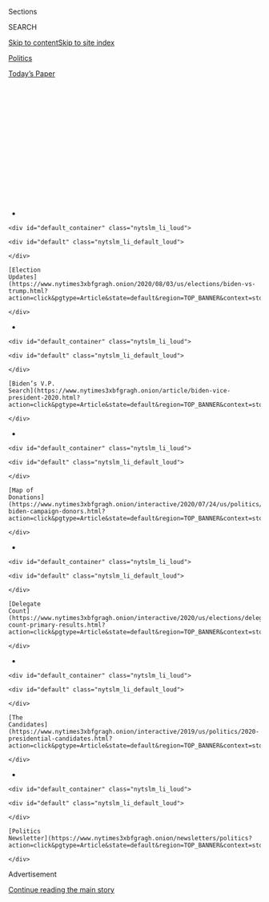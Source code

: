 <div id="app">

<div>

<div>

<div>

<div class="NYTAppHideMasthead css-1q2w90k e1suatyy0">

<div class="section css-ui9rw0 e1suatyy2">

<div class="css-eph4ug er09x8g0">

<div class="css-6n7j50">

</div>

<span class="css-1dv1kvn">Sections</span>

<div class="css-10488qs">

<span class="css-1dv1kvn">SEARCH</span>

</div>

[Skip to content](#site-content)[Skip to site
index](#site-index)

</div>

<div id="masthead-section-label" class="css-1wr3we4 eaxe0e00">

[Politics](https://www.nytimes3xbfgragh.onion/section/politics)

</div>

<div class="css-10698na e1huz5gh0">

</div>

</div>

<div id="masthead-bar-one" class="section hasLinks css-15hmgas e1csuq9d3">

<div class="css-uqyvli e1csuq9d0">

</div>

<div class="css-1uqjmks e1csuq9d1">

</div>

<div class="css-9e9ivx">

[](https://myaccount.nytimes3xbfgragh.onion/auth/login?response_type=cookie&client_id=vi)

</div>

<div class="css-1bvtpon e1csuq9d2">

[Today’s
Paper](https://www.nytimes3xbfgragh.onion/section/todayspaper)

</div>

</div>

</div>

</div>

<div data-aria-hidden="false">

<div id="site-content" data-role="main">

<div>

<div class="css-1aor85t" style="opacity:0.000000001;z-index:-1;visibility:hidden">

<div class="css-1hqnpie">

<div class="css-epjblv">

<span class="css-17xtcya">[Politics](/section/politics)</span><span class="css-x15j1o">|</span><span class="css-fwqvlz">Trump’s
Falsehoods on Police Shootings, Biden, Coronavirus and
China</span>

</div>

<div class="css-k008qs">

<div class="css-1iwv8en">

<span class="css-18z7m18"></span>

<div>

</div>

</div>

<span class="css-1n6z4y">https://nyti.ms/2CE2Fww</span>

<div class="css-1705lsu">

<div class="css-4xjgmj">

<div class="css-4skfbu" data-role="toolbar" data-aria-label="Social Media Share buttons, Save button, and Comments Panel with current comment count" data-testid="share-tools">

  - 
  - 
  - 
  - 
    
    <div class="css-6n7j50">
    
    </div>

  - 

</div>

</div>

</div>

</div>

</div>

</div>

<div id="NYT_TOP_BANNER_REGION" class="css-13pd83m">

<div>

<div id="styln-elections-notifications-menu" class="section interactive-content interactive-size-medium css-1edisqu">

<div class="css-17ih8de interactive-body">

<div class="nytslm_innerContainer" data-aria-live="polite">

<div class="nytslm_title">

</div>

  - 
    
    <div id="default_container" class="nytslm_li_loud">
    
    <div id="default" class="nytslm_li_default_loud">
    
    </div>
    
    [Election
    Updates](https://www.nytimes3xbfgragh.onion/2020/08/03/us/elections/biden-vs-trump.html?action=click&pgtype=Article&state=default&region=TOP_BANNER&context=storylines_menu)
    
    </div>

  - 
    
    <div id="default_container" class="nytslm_li_loud">
    
    <div id="default" class="nytslm_li_default_loud">
    
    </div>
    
    [Biden’s V.P.
    Search](https://www.nytimes3xbfgragh.onion/article/biden-vice-president-2020.html?action=click&pgtype=Article&state=default&region=TOP_BANNER&context=storylines_menu)
    
    </div>

  - 
    
    <div id="default_container" class="nytslm_li_loud">
    
    <div id="default" class="nytslm_li_default_loud">
    
    </div>
    
    [Map of
    Donations](https://www.nytimes3xbfgragh.onion/interactive/2020/07/24/us/politics/trump-biden-campaign-donors.html?action=click&pgtype=Article&state=default&region=TOP_BANNER&context=storylines_menu)
    
    </div>

  - 
    
    <div id="default_container" class="nytslm_li_loud">
    
    <div id="default" class="nytslm_li_default_loud">
    
    </div>
    
    [Delegate
    Count](https://www.nytimes3xbfgragh.onion/interactive/2020/us/elections/delegate-count-primary-results.html?action=click&pgtype=Article&state=default&region=TOP_BANNER&context=storylines_menu)
    
    </div>

  - 
    
    <div id="default_container" class="nytslm_li_loud">
    
    <div id="default" class="nytslm_li_default_loud">
    
    </div>
    
    [The
    Candidates](https://www.nytimes3xbfgragh.onion/interactive/2019/us/politics/2020-presidential-candidates.html?action=click&pgtype=Article&state=default&region=TOP_BANNER&context=storylines_menu)
    
    </div>

  - 
    
    <div id="default_container" class="nytslm_li_loud">
    
    <div id="default" class="nytslm_li_default_loud">
    
    </div>
    
    [Politics
    Newsletter](https://www.nytimes3xbfgragh.onion/newsletters/politics?action=click&pgtype=Article&state=default&region=TOP_BANNER&context=storylines_menu)
    
    </div>

</div>

</div>

</div>

</div>

</div>

<div id="top-wrapper" class="css-1sy8kpn">

<div id="top-slug" class="css-l9onyx">

Advertisement

</div>

[Continue reading the main
story](#after-top)

<div class="ad top-wrapper" style="text-align:center;height:100%;display:block;min-height:250px">

<div id="top" class="place-ad" data-position="top" data-size-key="top">

</div>

</div>

<div id="after-top">

</div>

</div>

<div>

<div id="sponsor-wrapper" class="css-1hyfx7x">

<div id="sponsor-slug" class="css-19vbshk">

Supported by

</div>

[Continue reading the main
story](#after-sponsor)

<div id="sponsor" class="ad sponsor-wrapper" style="text-align:center;height:100%;display:block">

</div>

<div id="after-sponsor">

</div>

</div>

<div class="css-186x18t">

Fact Check

</div>

<div class="css-1vkm6nb ehdk2mb0">

# Trump’s Falsehoods on Police Shootings, Biden, Coronavirus and China

</div>

Speaking in the Rose Garden and in an earlier television interview, the
president made incorrect, misleading and exaggerated statements on a
wide variety of topics.

<div class="css-79elbk" data-testid="photoviewer-wrapper">

<div class="css-z3e15g" data-testid="photoviewer-wrapper-hidden">

</div>

<div class="css-1a48zt4 ehw59r15" data-testid="photoviewer-children">

![<span class="css-16f3y1r e13ogyst0" data-aria-hidden="true">President
Trump’s news conference in the White House Rose Garden on Tuesday was
littered with falsehoods and questionable
assertions.</span><span class="css-cnj6d5 e1z0qqy90" itemprop="copyrightHolder"><span class="css-1ly73wi e1tej78p0">Credit...</span><span><span>Doug
Mills/The New York
Times</span></span></span>](https://static01.graylady3jvrrxbe.onion/images/2020/07/14/us/politics/14dc-factcheck1/14dc-trump1-articleLarge.jpg?quality=75&auto=webp&disable=upscale)

</div>

</div>

<div class="css-18e8msd">

<div class="css-vp77d3 epjyd6m0">

<div class="css-hus3qt ey68jwv0" data-aria-hidden="true">

[![Linda
Qiu](https://static01.graylady3jvrrxbe.onion/images/2018/06/12/multimedia/author-linda-qiu/author-linda-qiu-thumbLarge.png
"Linda Qiu")](https://www.nytimes3xbfgragh.onion/by/linda-qiu)

</div>

<div class="css-1baulvz">

By [<span class="css-1baulvz last-byline" itemprop="name">Linda
Qiu</span>](https://www.nytimes3xbfgragh.onion/by/linda-qiu)

</div>

</div>

  - July 14,
    2020

  - 
    
    <div class="css-4xjgmj">
    
    <div class="css-d8bdto" data-role="toolbar" data-aria-label="Social Media Share buttons, Save button, and Comments Panel with current comment count" data-testid="share-tools">
    
      - 
      - 
      - 
      - 
        
        <div class="css-6n7j50">
        
        </div>
    
      - 
    
    </div>
    
    </div>

</div>

</div>

<div class="section meteredContent css-1r7ky0e" name="articleBody" itemprop="articleBody">

<div class="css-1fanzo5 StoryBodyCompanionColumn">

<div class="css-53u6y8">

In [a rambling, campaign-style
appearance](https://www.nytimes3xbfgragh.onion/2020/07/14/us/politics/trump-news-conference.html)
in the Rose Garden at the White House and in [an interview with CBS
News](https://www.cbsnews.com/news/trump-black-americans-killed-police-white-too/)
on Tuesday, President Trump ranged across many topics, sprinkling
questionable assertions throughout his remarks.

What Was Said

*Catherine Herridge, CBS News reporter: “Why are African-Americans still
dying at the hands of law enforcement in this country?”*

*Mr. Trump: “So are white people. So are white people. What a terrible
question to ask. So are white people. More white people, by the way.
More white people.”*  
*—* [*in an interview on
CBS*](https://www.youtube.com/watch?v=pyJUmK3fUTs)

**This is misleading.** Although more white Americans have been killed
by police than Black Americans, Black Americans are killed at a far
higher rate than white Americans. Since 2015, The Washington Post [has
logged](https://www.washingtonpost.com/graphics/investigations/police-shootings-database/)
2,499 white Americans killed by police for a rate of 13 per million,
compared with 1,301 Black Americans for a rate of 31 per one million.

</div>

</div>

<div class="css-1fanzo5 StoryBodyCompanionColumn">

<div class="css-53u6y8">

A [2018 report](https://www.usccr.gov/pubs/2018/11-15-Police-Force.pdf)
by the U.S. Commission on Civil Rights found “consistent patterns of
racial disparities in police use of force” and urged the Trump
administration’s Justice Department to monitor and train local police
departments.

The commission, an independent federal panel, cited data from The Post
and [The
Guardian](https://www.theguardian.com/us-news/series/counted-us-police-killings)
showing much higher death rates for Black, Latino and Native American
people in officer-involved killings.
[Researchers](https://policeviolencereport.org/) [have also
found](https://journals.plos.org/plosone/article?id=10.1371/journal.pone.0141854)
that Black Americans are also more likely than white Americans to be
unarmed when killed.

“The best available evidence reflects high rates of use of force
nationally, and increased likelihood of police use of force against
people of color, people with disabilities, L.G.B.T. people, people with
mental health concerns, people with low incomes and those at the
intersections of these groups,” the commission wrote in a letter
addressed to Mr. Trump.

What Was Said

*“Biden personally led the effort to give China permanent
most-favored-nation status, which is a tremendous advantage for a
country to have. Few countries have it. But the United States doesn’t
have it, never did, probably never even asked for it because they didn’t
know what they were doing.”*  
— in a news conference at the White House

**False. “**Most favored nation” refers to a principle of fair trade
that members of the World Trade Organization [confer on each
other](https://www.wto.org/english/thewto_e/whatis_e/tif_e/fact2_e.htm).
The United States has enjoyed “most favored nation” status from all
members of the General Agreement on Tariffs and Trade since 1947, and
all 164 countries in the W.T.O., except Cuba.

</div>

</div>

<div class="css-1fanzo5 StoryBodyCompanionColumn">

<div class="css-53u6y8">

Countries may carve out their own exceptions to this rule, but there are
just a few examples. The United States has declined to grant this
status, also known as normal trade relations, to just two countries:
[Cuba and North
Korea](https://help.cbp.gov/s/article/Article-310?language=en_US). Cuba
reciprocates American sanctions, while North Korea is not a W.T.O.
member.

<div id="NYT_MAIN_CONTENT_1_REGION" class="css-9tf9ac">

<div>

<div id="styln-nfldraft-updates-block" class="section interactive-content interactive-size-medium css-1ftcdic">

<div class="css-17ih8de interactive-body">

<div id="styln-briefing-block" data-asset-id="">

<div class="briefing-block-header-section">

# [Latest Updates: 2020 Election](https://www.nytimes3xbfgragh.onion/2020/08/03/us/elections/biden-vs-trump.html?action=click&pgtype=Article&state=default&region=MAIN_CONTENT_1&context=storylines_live_updates)

<div class="briefing-block-ts">

Updated 2020-08-04T01:23:51.312Z

</div>

</div>

  - [Trump assails mail-in voting anew, citing delays in declaring a
    winner in a New York congressional
    primary.](https://www.nytimes3xbfgragh.onion/2020/08/03/us/elections/biden-vs-trump.html?action=click&pgtype=Article&state=default&region=MAIN_CONTENT_1&context=storylines_live_updates#link-6494b448)
  - [Obama issues his first slate of 2020
    endorsements.](https://www.nytimes3xbfgragh.onion/2020/08/03/us/elections/biden-vs-trump.html?action=click&pgtype=Article&state=default&region=MAIN_CONTENT_1&context=storylines_live_updates#link-3de249e6)
  - [In a big shift, Trump is now encouraging mask-wearing in campaign
    emails.](https://www.nytimes3xbfgragh.onion/2020/08/03/us/elections/biden-vs-trump.html?action=click&pgtype=Article&state=default&region=MAIN_CONTENT_1&context=storylines_live_updates#link-54e34d20)

<div class="briefing-block-footer">

<div class="briefing-block-footer-meta">

[See more
updates](https://www.nytimes3xbfgragh.onion/2020/08/03/us/elections/biden-vs-trump.html?action=click&pgtype=Article&state=default&region=MAIN_CONTENT_1&context=storylines_live_updates)

</div>

</div>

</div>

</div>

</div>

</div>

</div>

Furthermore, Joseph R. Biden Jr., the former vice president and Mr.
Trump’s presumptive 2020 Democratic opponent, was “never the leader” in
making the most-favored-nation status permanent for China, said Gary
Hufbauer of the Peterson Institute for International Economics. Rather,
it was an initiative of former President Bill Clinton and established by
former President George W. Bush.

“Permanent M.F.N. status was not a ‘tremendous advantage’ for China,”
Mr. Hufbauer said. “For decades, under both Republican and Democratic
presidents, the U.S. regularly granted M.F.N. status to China. Permanent
M.F.N. did not lower any U.S. tariffs on imports from China. It just
eliminated the need for an extension every two years.”

What Was Said

*“If you look at the job he did on swine flu — I looked at a poll, they
have polls on everything nowadays and he — they got very bad marks on
the job they did on the swine flu. H1N1. He calls it N1H1. H1N1. Got
very poor marks from Gallup on the job they did on swine flu. And they
stopped very early on, testing.”*

**False.** Mr. **** Trump was referring to the performance of Mr. Biden
and the Obama administration in dealing with the potential for an
earlier pandemic**.** Diagnostic tests for the swine flu were [approved
and shipped
out](https://www.nytimes3xbfgragh.onion/2020/03/13/us/politics/fact-check-trump-coronavirus.html)
less than two weeks after the H1N1 virus was identified in April 2009
and a day before the first death in the United States. From May to
September 2009, the Centers for Disease Control and Prevention shipped
more than 1,000 kits, each one able to test 1,000 specimens.

Gallup polls showed that 67 percent of Americans were very or somewhat
confident in the government’s ability to handle the H1N1 outbreak. This
February, [77
percent](https://news.gallup.com/poll/286277/high-confidence-government-handle-coronavirus.aspx)
of Americans told Gallup the same about the government’s ability to
handle the coronavirus outbreak — but that percentage has slid as the
pandemic has continued and the death toll has increased. In March, [61
percent](https://news.gallup.com/opinion/polling-matters/296681/ten-key-findings-public-opinion-coronavirus.aspx)
said the same. By April, just [50
percent](https://news.gallup.com/poll/309614/health-institutions-rated-best-covid-response.aspx)
approved of Mr. Trump’s response.

Overall, about 56.7 percent of Americans now disapprove of Mr. Trump’s
response, according to polls aggregated by
[FiveThirtyEight](https://projects.fivethirtyeight.com/coronavirus-polls/).

</div>

</div>

<div class="css-1fanzo5 StoryBodyCompanionColumn">

<div class="css-53u6y8">

What Was Said

*“We have just about the lowest mortality rate.”*

**This lacks evidence.** It is difficult to [ascertain accurate death
rates](https://www.nytimes3xbfgragh.onion/2020/07/04/health/coronavirus-death-rate.html)
for the coronavirus and compare them across countries because of
differences in population, testing rates and health care systems. But
based on existing data, Mr. Trump’s claim is not accurate. Out of the 20
countries most affected by the pandemic, the United States has the
sixth-highest case fatality rate at 4 percent and the second highest
rate of deaths per 100,000 people at 41.45, [according to Johns Hopkins
University.](https://coronavirus.jhu.edu/data/mortality)

What Was Said

*“Think of this: If we didn’t do testing — instead of testing over 40
million people, if we did half the testing, we’d have half the cases. If
we did another — you cut that in half, you’d have yet again half of
that.”*

**False.** The suggestion that the number of positive cases is directly
proportional to the number of tests conducted is false. Ramped-up
testing does not account for the recent surge in cases. The spread of
the disease does.

In early June, the United States was conducting about 450,000 to 500,000
[tests daily](https://coronavirus.jhu.edu/testing/individual-states/usa)
and the number of daily positive cases hovered around 20,000, for a
positive rate of around 4 percent.

This month, daily testing varied from about 600,000 to 800,000. By Mr.
Trump’s logic, that would roughly correlate to daily positive cases of
between 24,000 and 32,000. But in reality, the number has hovered around
60,000 cases in recent days as the positive testing rate doubled to
about 8 percent.

What Was Said

*“These are the actual key elements of the Biden-Sanders unity
platform.”*

**This is exaggerated.** Mr. Trump was referring to
[recommendations](https://joebiden.com/wp-content/uploads/2020/07/UNITY-TASK-FORCE-RECOMMENDATIONS.pdf)
put forth by six policy [task
forces](https://www.nytimes3xbfgragh.onion/2020/07/08/us/politics/biden-bernie-sanders.html)
assembled by both allies of Mr. Biden and Senator Bernie Sanders of
Vermont, his rival in the Democratic primary. Some of his claims — such
as saying Mr. Biden wants to reach carbon-neutrality, increase the
refugee admissions cap, create a pathway for citizenship for
undocumented immigrants and abolish the death penalty — were accurate.
But many others were dramatized.

The recommendations include a 100-day moratorium on deportations of
people already in the United States — not stopping “all deportations”
indefinitely, as Mr. Trump said.

</div>

</div>

<div class="css-1fanzo5 StoryBodyCompanionColumn">

<div class="css-53u6y8">

Rather than “abolish immigration detention” altogether, the task force
recommended ending the use of for-profit detention facilities and
seeking alternatives for unauthorized immigrants who “do not present a
threat to public safety.”

The task forces did not call to “abolish immigration enforcement,” as
Mr. Trump said, but asked for more oversight of enforcement agencies and
reforms in practices.

They also did not support granting “work permits for illegal
immigrants,” but rather asked for changes to the temporary work visa
program and stronger labor protections for temporary workers.

The task forces did not call to “abolish our police departments,” though
they did recommend creating guidelines on use of force, ending racial
profiling and banning chokeholds.

Rather than “abolish prisons” and “all charter schools,” the
recommendations call for an end to using for-profit private prisons,
banning for-profit charter schools, if they receive federal funding, and
subjecting all charter schools to more scrutiny.

What Was Said

*“We want strong closed borders with people able to come in through
merit through a legal process. They don’t want to have any borders at
all. They’re going to rip down the wall. It was hard to get that built.
And now it’s almost completed, it will be completed by a little after
the end of the year.”*

**This is exaggerated.** The Biden-Sanders unity task forces recommended
halting the use of Pentagon funds to build Mr. Trump’s border wall, but
did not say to tear down existing portions. The president’s claim that
the wall is “almost completed” is also inaccurate.

</div>

</div>

<div class="css-1fanzo5 StoryBodyCompanionColumn">

<div class="css-53u6y8">

First, it is unclear exactly what Mr. Trump’s current vision of a
finished wall would look like. Despite promising a wall stretching for
[1,000
miles](https://www.nytimes3xbfgragh.onion/2018/01/18/us/politics/trump-border-wall-immigration.html)
— along a nearly 2,000 mile border where barriers already had existed
for 654 miles — during the 2016 campaign, Mr. Trump has conceded that
his wall may not be that long.

The Trump administration has received enough funding, including
transfers from the Department of Defense, to build 738 miles. It has
completed 235 miles and is on track to complete about 450 miles by the
end of the year, according to Customs and Border Protection.

Other false Claims

Mr. Trump also repeated a number of other claims that The New York Times
has previously fact-checked:

  - He
    [falsely](https://www.nytimes3xbfgragh.onion/2019/09/04/us/politics/fact-checking-trump-china.html)
    claimed that before the coronavirus epidemic, China was having its
    “worst year, as you know, in 67 years.” (China’s economy grew at
    its slowest rate in [29
    years](https://www.ft.com/content/62524508-3825-11ea-a6d3-9a26f8c3cba4)
    last year.)

  - He claimed “even experts didn’t want to” place restrictions on
    travel from China. (His health secretary
    [said](https://www.nytimes3xbfgragh.onion/interactive/2020/03/18/us/trump-coronavirus-statements-timeline.html)
    the restrictions were put in place in consultation with health
    officials).

  - He
    [falsely](https://www.nytimes3xbfgragh.onion/2018/10/15/us/politics/fact-check-trump-european-union.html)
    claimed that the European Union “was formed in order to take
    advantage of the United States.” (It was created with the support of
    the United States to diminish the risk of wars and promote economic
    cooperation.)

  - He claimed that he “rebuilt” a “totally depleted” military. (The
    military has received some new equipment, but [continues to use
    aging
    supplies.](https://www.nytimes3xbfgragh.onion/2020/06/13/us/politics/fact-check-trump-military-west-point-speech.html))

  - He claimed that Mr. Biden’s son Hunter “walked out with $1.5
    billion” from China. (This
    [refers](https://www.nytimes3xbfgragh.onion/2019/10/03/us/politics/hunter-biden-china.html)
    to a company associated with the younger Mr. Biden, but there’s no
    evidence he was personally paid.)

  - He claimed, despite little evidence, that mail-in ballots would lead
    to “tremendous fraud.” ([Voter fraud is extremely
    rare.)](https://www.nytimes3xbfgragh.onion/article/mail-in-vote-fraud-ballot.html)

Zolan Kanno-Youngs contributed reporting.

*Curious about the accuracy of a claim? Email*
[*factcheck@NYTimes.com*](mailto:factcheck@NYTimes.com)*.*

</div>

</div>

</div>

<div>

</div>

<div>

</div>

<div id="NYT_BELOW_MAIN_CONTENT_REGION">

<div>

<div id="STLYN_guide_v1_STYLN_guide_a" class="section css-l08pwh interactive-content interactive-size-medium">

<div class="css-17ih8de interactive-body">

<div class="g-story g-freebird g-max-limit" data-preview-slug="styln-scroll-guide">

</div>

<div id="g-electionguide-id" class="g-electionguide">

<div class="g-electionguide-container">

<div class="g-electionguide-wrapper">

<div class="g-electionguide-logo">

</div>

# Our 2020 Election Guide

Updated Aug. 3, 2020

  - 
    
    -----
    
    ## The Latest
    
      - President Trump again assails mail-in voting, [claiming without
        evidence that the process is plagued by
        fraud](https://www.nytimes3xbfgragh.onion/2020/08/03/us/politics/trump-mail-in-voting.html?action=click&pgtype=Article&state=default&region=BELOW_MAIN_CONTENT&context=storylines_guide).

  - 
    
    -----
    
    ## Biden’s V.P. Search
    
      - [Here are 13
        women](https://www.nytimes3xbfgragh.onion/article/biden-vice-president-2020.html?action=click&pgtype=Article&state=default&region=BELOW_MAIN_CONTENT&context=storylines_guide)
        who have been under consideration to be Joe Biden’s running
        mate, and why each might be chosen — and might not be.

  - 
    
    -----
    
    ## Keep Up With Our Coverage
    
      - Get an
        [email](https://www.nytimes3xbfgragh.onion/newsletters/politics?action=click&pgtype=Article&state=default&region=BELOW_MAIN_CONTENT&context=storylines_guide)
        recapping the day’s news
    
    <!-- end list -->
    
      - Download our mobile app on
        [iOS](https://apps.apple.com/us/app/nytimes/id284862083?ls=1&mat_click_id=5c79ae7455014fd1bd66b5610c05b8f2-20191112-16948&referrer=mat_click_id%3D5c79ae7455014fd1bd66b5610c05b8f2-20191112-16948%26link_click_id%3D722930677036718082)
        and
        [Android](http://a.localytics.com/android?id=com.nytimes.android&referrer=utm_source%3Dother_nyt_mobile_web%26utm_medium%3DWeb%2520page%26utm_term%3DGeneral%2520Mobile%2520Page%26utm_campaign%3DNYT%2520Mobile%2520General%2520Page)
        and turn on Breaking News and Politics alerts

</div>

</div>

</div>

</div>

</div>

</div>

</div>

<div>

</div>

<div>

<div id="bottom-wrapper" class="css-1ede5it">

<div id="bottom-slug" class="css-l9onyx">

Advertisement

</div>

[Continue reading the main
story](#after-bottom)

<div id="bottom" class="ad bottom-wrapper" style="text-align:center;height:100%;display:block;min-height:90px">

</div>

<div id="after-bottom">

</div>

</div>

</div>

</div>

</div>

## Site Index

<div>

</div>

## Site Information Navigation

  - [© <span>2020</span> <span>The New York Times
    Company</span>](https://help.nytimes3xbfgragh.onion/hc/en-us/articles/115014792127-Copyright-notice)

<!-- end list -->

  - [NYTCo](https://www.nytco.com/)
  - [Contact
    Us](https://help.nytimes3xbfgragh.onion/hc/en-us/articles/115015385887-Contact-Us)
  - [Work with us](https://www.nytco.com/careers/)
  - [Advertise](https://nytmediakit.com/)
  - [T Brand Studio](http://www.tbrandstudio.com/)
  - [Your Ad
    Choices](https://www.nytimes3xbfgragh.onion/privacy/cookie-policy#how-do-i-manage-trackers)
  - [Privacy](https://www.nytimes3xbfgragh.onion/privacy)
  - [Terms of
    Service](https://help.nytimes3xbfgragh.onion/hc/en-us/articles/115014893428-Terms-of-service)
  - [Terms of
    Sale](https://help.nytimes3xbfgragh.onion/hc/en-us/articles/115014893968-Terms-of-sale)
  - [Site
    Map](https://spiderbites.nytimes3xbfgragh.onion)
  - [Help](https://help.nytimes3xbfgragh.onion/hc/en-us)
  - [Subscriptions](https://www.nytimes3xbfgragh.onion/subscription?campaignId=37WXW)

</div>

</div>

</div>

</div>
